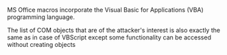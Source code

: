 MS Office macros incorporate the Visual Basic for Applications (VBA) programming language.

The list of COM objects that are of the attacker's interest is also exactly the same as in case of VBScript except some functionality can be accessed without creating
objects